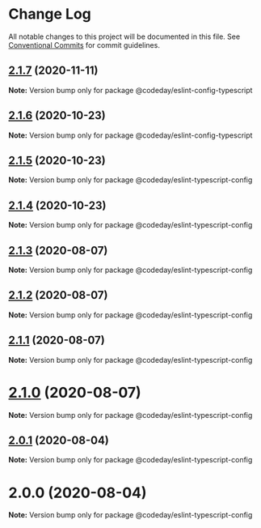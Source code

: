 # Change Log

All notable changes to this project will be documented in this file.
See [Conventional Commits](https://conventionalcommits.org) for commit guidelines.

## [2.1.7](https://github.com/codeday/eslint-config/compare/v2.1.6...v2.1.7) (2020-11-11)

**Note:** Version bump only for package @codeday/eslint-config-typescript





## [2.1.6](https://github.com/codeday/eslint-config/compare/v2.1.5...v2.1.6) (2020-10-23)

**Note:** Version bump only for package @codeday/eslint-config-typescript





## [2.1.5](https://github.com/codeday/eslint-config/compare/v2.1.4...v2.1.5) (2020-10-23)

**Note:** Version bump only for package @codeday/eslint-typescript-config





## [2.1.4](https://github.com/codeday/eslint-config/compare/v2.1.3...v2.1.4) (2020-10-23)

**Note:** Version bump only for package @codeday/eslint-typescript-config





## [2.1.3](https://github.com/codeday/eslint-config/compare/v2.1.2...v2.1.3) (2020-08-07)

**Note:** Version bump only for package @codeday/eslint-typescript-config





## [2.1.2](https://github.com/codeday/eslint-config/compare/v2.1.1...v2.1.2) (2020-08-07)

**Note:** Version bump only for package @codeday/eslint-typescript-config





## [2.1.1](https://github.com/codeday/eslint-config/compare/v2.1.0...v2.1.1) (2020-08-07)

**Note:** Version bump only for package @codeday/eslint-typescript-config





# [2.1.0](https://github.com/codeday/eslint-config/compare/v2.0.1...v2.1.0) (2020-08-07)

**Note:** Version bump only for package @codeday/eslint-typescript-config





## [2.0.1](https://github.com/codeday/eslint-config/compare/v2.0.0...v2.0.1) (2020-08-04)

**Note:** Version bump only for package @codeday/eslint-typescript-config





# 2.0.0 (2020-08-04)

**Note:** Version bump only for package @codeday/eslint-typescript-config
